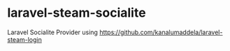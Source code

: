 # laravel-steam-socialite
Laravel Socialite Provider using https://github.com/kanalumaddela/laravel-steam-login
